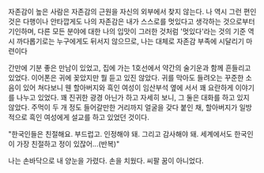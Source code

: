 자존감이 높은 사람은 자존감의 근원을 자신의 외부에서 찾지 않는다. 나 역시 그런 편인 것은 다행이나 안타깝게도 나의 자존감은 내가 스스로를 멋있다고 생각하는 것으로부터 기인하며, 다른 모든 분야에 대한 나의 입맛이 그러한 것처럼 '멋있다'라는 것의 기준 역시 까다롭기로는 누구에게도 뒤서지 않으므로, 나는 대체로 자존감 부족에 시달리기 마련이다

간만에 기분 좋은 만남이 있었고, 집에 가는 1호선에서 약간의 술기운과 함께 흔들리고 있었다. 이어폰은 귀에 꽂았지만 뭘 듣고 있진 않았다.  귀를 막아도 들려오는 꾸준한 소음이 있어 쳐다보니 웬 할아버지와 흑인 여성이 임산부석 옆에 서서 꽤 요란하게 이야기를 나누고 있었다. 꽤 진귀한 광경 아닌가 하고 자세히 보니, 그 둘은 대화를 하고 있지 않았다. 주먹이 두 개 정도 들어갈만한 거리까지 얼굴을 갖다 붙인 채, 할아버지가 일방적으로 흑인 여성에게 설교를 하고 있었던 것이다.

"한국인들은 친절해요. 부드럽고. 인정해야 돼. 그리고 감사해야 돼. 세계에서도 한국인이 가장 친절하고 정이 있잖어...(반복)"

나는 손바닥으로 내 양눈을 가렸다. 손을 치웠다. 씨팔 꿈이 아니었다. 